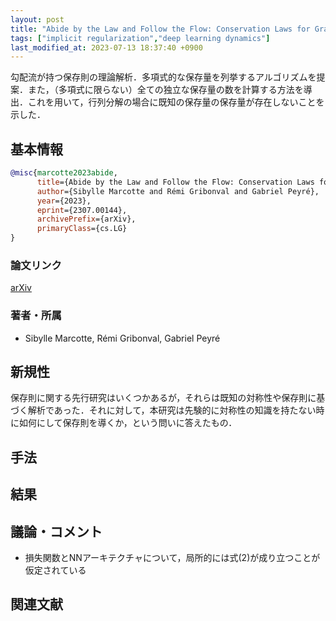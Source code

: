 ```yaml
---
layout: post
title: "Abide by the Law and Follow the Flow: Conservation Laws for Gradient Flows. (arXiv:2307.00144v1 [cs.LG])"
tags: ["implicit regularization","deep learning dynamics"]
last_modified_at: 2023-07-13 18:37:40 +0900
---
```


勾配流が持つ保存則の理論解析．多項式的な保存量を列挙するアルゴリズムを提案．また，（多項式に限らない）全ての独立な保存量の数を計算する方法を導出．これを用いて，行列分解の場合に既知の保存量の保存量が存在しないことを示した．

## 基本情報

```bibtex
@misc{marcotte2023abide,
      title={Abide by the Law and Follow the Flow: Conservation Laws for Gradient Flows}, 
      author={Sibylle Marcotte and Rémi Gribonval and Gabriel Peyré},
      year={2023},
      eprint={2307.00144},
      archivePrefix={arXiv},
      primaryClass={cs.LG}
}
```

### 論文リンク

[arXiv](https://arxiv.org/abs/2307.00144)

### 著者・所属

* Sibylle Marcotte, Rémi Gribonval, Gabriel Peyré

## 新規性

保存則に関する先行研究はいくつかあるが，それらは既知の対称性や保存則に基づく解析であった．それに対して，本研究は先験的に対称性の知識を持たない時に如何にして保存則を導くか，という問いに答えたもの．

## 手法

## 結果

## 議論・コメント

* 損失関数とNNアーキテクチャについて，局所的には式(2)が成り立つことが仮定されている

## 関連文献
